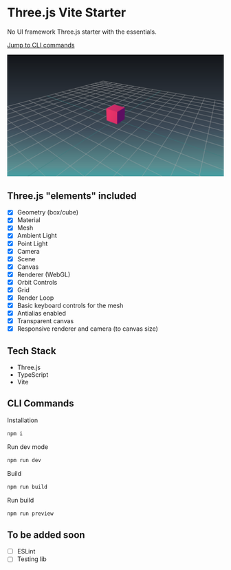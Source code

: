 # Three.js Vite Starter

No UI framework Three.js starter with the essentials.

[Jump to CLI commands](#cli-commands)

<div style="text-align: center;">
  <img src="./doc/screenshot.png"  width="700"/>
</div>

## Three.js "elements" included

- [x] Geometry (box/cube)
- [x] Material
- [x] Mesh
- [x] Ambient Light
- [x] Point Light
- [x] Camera
- [x] Scene
- [x] Canvas
- [x] Renderer (WebGL)
- [x] Orbit Controls
- [x] Grid
- [x] Render Loop
- [x] Basic keyboard controls for the mesh
- [x] Antialias enabled
- [x] Transparent canvas
- [x] Responsive renderer and camera (to canvas size)

## Tech Stack

- Three.js
- TypeScript
- Vite

## CLI Commands

Installation

```bash
npm i
```

Run dev mode

```bash
npm run dev
```

Build

```bash
npm run build
```

Run build

```bash
npm run preview
```

## To be added soon

- [ ] ESLint
- [ ] Testing lib
